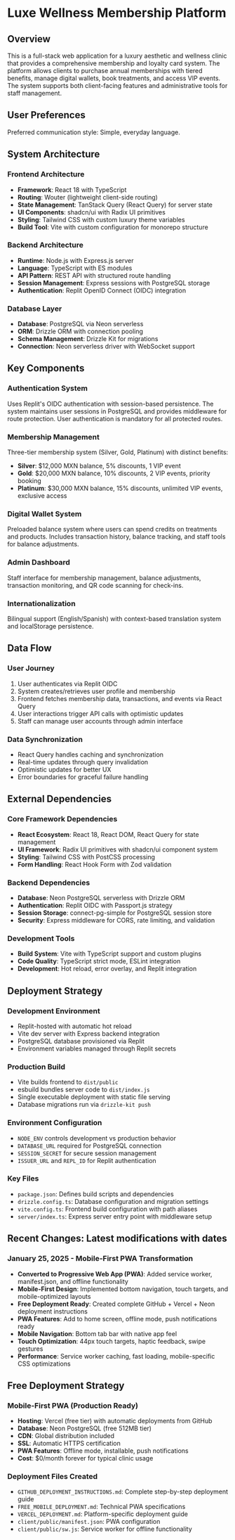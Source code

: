 # Luxe Wellness Membership Platform

## Overview

This is a full-stack web application for a luxury aesthetic and wellness clinic that provides a comprehensive membership and loyalty card system. The platform allows clients to purchase annual memberships with tiered benefits, manage digital wallets, book treatments, and access VIP events. The system supports both client-facing features and administrative tools for staff management.

## User Preferences

Preferred communication style: Simple, everyday language.

## System Architecture

### Frontend Architecture
- **Framework**: React 18 with TypeScript
- **Routing**: Wouter (lightweight client-side routing)
- **State Management**: TanStack Query (React Query) for server state
- **UI Components**: shadcn/ui with Radix UI primitives
- **Styling**: Tailwind CSS with custom luxury theme variables
- **Build Tool**: Vite with custom configuration for monorepo structure

### Backend Architecture  
- **Runtime**: Node.js with Express.js server
- **Language**: TypeScript with ES modules
- **API Pattern**: REST API with structured route handling
- **Session Management**: Express sessions with PostgreSQL storage
- **Authentication**: Replit OpenID Connect (OIDC) integration

### Database Layer
- **Database**: PostgreSQL via Neon serverless
- **ORM**: Drizzle ORM with connection pooling
- **Schema Management**: Drizzle Kit for migrations
- **Connection**: Neon serverless driver with WebSocket support

## Key Components

### Authentication System
Uses Replit's OIDC authentication with session-based persistence. The system maintains user sessions in PostgreSQL and provides middleware for route protection. User authentication is mandatory for all protected routes.

### Membership Management
Three-tier membership system (Silver, Gold, Platinum) with distinct benefits:
- **Silver**: $12,000 MXN balance, 5% discounts, 1 VIP event
- **Gold**: $20,000 MXN balance, 10% discounts, 2 VIP events, priority booking  
- **Platinum**: $30,000 MXN balance, 15% discounts, unlimited VIP events, exclusive access

### Digital Wallet System
Preloaded balance system where users can spend credits on treatments and products. Includes transaction history, balance tracking, and staff tools for balance adjustments.

### Admin Dashboard
Staff interface for membership management, balance adjustments, transaction monitoring, and QR code scanning for check-ins.

### Internationalization
Bilingual support (English/Spanish) with context-based translation system and localStorage persistence.

## Data Flow

### User Journey
1. User authenticates via Replit OIDC
2. System creates/retrieves user profile and membership
3. Frontend fetches membership data, transactions, and events via React Query
4. User interactions trigger API calls with optimistic updates
5. Staff can manage user accounts through admin interface

### Data Synchronization
- React Query handles caching and synchronization
- Real-time updates through query invalidation
- Optimistic updates for better UX
- Error boundaries for graceful failure handling

## External Dependencies

### Core Framework Dependencies
- **React Ecosystem**: React 18, React DOM, React Query for state management
- **UI Framework**: Radix UI primitives with shadcn/ui component system
- **Styling**: Tailwind CSS with PostCSS processing
- **Form Handling**: React Hook Form with Zod validation

### Backend Dependencies
- **Database**: Neon PostgreSQL serverless with Drizzle ORM
- **Authentication**: Replit OIDC with Passport.js strategy
- **Session Storage**: connect-pg-simple for PostgreSQL session store
- **Security**: Express middleware for CORS, rate limiting, and validation

### Development Tools
- **Build System**: Vite with TypeScript support and custom plugins
- **Code Quality**: TypeScript strict mode, ESLint integration
- **Development**: Hot reload, error overlay, and Replit integration

## Deployment Strategy

### Development Environment
- Replit-hosted with automatic hot reload
- Vite dev server with Express backend integration
- PostgreSQL database provisioned via Replit
- Environment variables managed through Replit secrets

### Production Build
- Vite builds frontend to `dist/public`
- esbuild bundles server code to `dist/index.js`
- Single executable deployment with static file serving
- Database migrations run via `drizzle-kit push`

### Environment Configuration
- `NODE_ENV` controls development vs production behavior
- `DATABASE_URL` required for PostgreSQL connection
- `SESSION_SECRET` for secure session management
- `ISSUER_URL` and `REPL_ID` for Replit authentication

### Key Files
- `package.json`: Defines build scripts and dependencies
- `drizzle.config.ts`: Database configuration and migration settings
- `vite.config.ts`: Frontend build configuration with path aliases
- `server/index.ts`: Express server entry point with middleware setup

## Recent Changes: Latest modifications with dates

### January 25, 2025 - Mobile-First PWA Transformation
- **Converted to Progressive Web App (PWA)**: Added service worker, manifest.json, and offline functionality
- **Mobile-First Design**: Implemented bottom navigation, touch targets, and mobile-optimized layouts
- **Free Deployment Ready**: Created complete GitHub + Vercel + Neon deployment instructions
- **PWA Features**: Add to home screen, offline mode, push notifications ready
- **Mobile Navigation**: Bottom tab bar with native app feel
- **Touch Optimization**: 44px touch targets, haptic feedback, swipe gestures
- **Performance**: Service worker caching, fast loading, mobile-specific CSS optimizations

## Free Deployment Strategy

### Mobile-First PWA (Production Ready)
- **Hosting**: Vercel (free tier) with automatic deployments from GitHub
- **Database**: Neon PostgreSQL (free 512MB tier)
- **CDN**: Global distribution included
- **SSL**: Automatic HTTPS certification
- **PWA Features**: Offline mode, installable, push notifications
- **Cost**: $0/month forever for typical clinic usage

### Deployment Files Created
- `GITHUB_DEPLOYMENT_INSTRUCTIONS.md`: Complete step-by-step deployment guide
- `FREE_MOBILE_DEPLOYMENT.md`: Technical PWA specifications
- `VERCEL_DEPLOYMENT.md`: Platform-specific deployment guide
- `client/public/manifest.json`: PWA configuration
- `client/public/sw.js`: Service worker for offline functionality